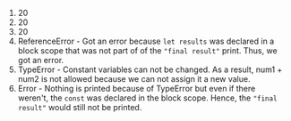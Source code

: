 1. 20
2. 20
3. 20
4. ReferenceError - Got an error because ```let results``` was declared in a block scope that was not part of of the  ```"final result"``` print. Thus, we got an error.
5. TypeError - Constant variables can not be changed. As a result, num1 + num2 is not allowed because we can not assign it a new value.
6. Error - Nothing is printed because of TypeError but even if there weren't, the ```const``` was declared in the block scope. Hence, the ```"final result"``` would still not be printed. 

   